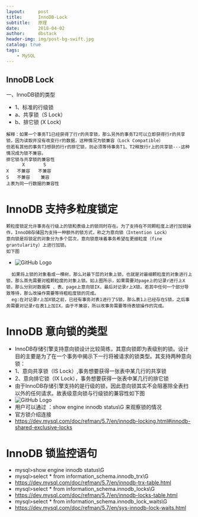 ```yaml
---
layout:     post
title:      InnoDB-Lock
subtitle:   原理
date:       2018-04-02
author:     dbstack
header-img: img/post-bg-swift.jpg
catalog: true
tags:
    - MySQL
---
```



## InnoDB Lock
一、InnoDB锁的类型
- 1、标准的行级锁
- a、共享锁（S Lock） 
- b、排它锁 (X Lock)
```
解释：如果一个事务T1已经获得了行r的共享锁，那么另外的事务T2可以立即获得行r的共享锁，因为读取并没有改变行r的数据，这种情况为锁兼容（Lock Compatible）
但若有其他的事务T3想获的行r的排它锁，则必须等待事务T1、T2释放行r上的共享锁---这种情况成为锁不兼容。
排它锁与共享锁的兼容性
      X       S
X   不兼容   不兼容
S   不兼容    兼容
上表为同一行数据的兼容性
````
# InnoDB 支持多粒度锁定
````
颗粒度锁定允许事务在行级上的锁和表级上的锁同时存在。为了支持在不同颗粒度上进行加锁操作，InnoDB存储因为支持一种额外的锁方式，称之为意向锁（Intention Lock）
意向锁是将锁定的对象分为多个层次，意向锁意味着事务希望在更细粒度（fine grantularity）上进行加锁。
如下图
````
- ![GitHub Logo](../img/lock.jpg "lock.jpg")

````
  如果将上锁的对象看成一棵树，那么对最下层的对象上锁，也就是对最细颗粒度的对象进行上锁，那么首先需要对粗颗粒度的对象上锁。如上图所示，如果需要对page上的记录r进行上X锁，那么分别对数据库 、表、page上意向锁IX，最后对记录r上X锁。若其中任何一个部分导致等待，那么改操作需要等待粗粒度锁的完成。
  eg:在对记录r上加X锁之前，已经有事务对表1进行了S锁，那么表1上已经存在S锁，之后事务需要对记录r在表1上加IX，由于不兼容，所以改事务需要等待表锁操作的完成。
````
 # InnoDB 意向锁的类型
- InnoDB存储引擎支持意向锁设计比较简练，其意向锁即为表级别的锁。设计目的主要是为了在一个事务中揭示下一行将被请求的锁类型。其支持两种意向锁：
- 1、意向共享锁（IS Lock）,事务想要获得一张表中某几行的共享锁
- 2、意向排它锁（IX Lock），事务想要获得一张表中某几行的排它锁
- 由于InnoDB存储引擎支持的是行级的锁，因此意向锁其实不会阻塞除全表扫以外的任何请求。故表级意向锁与行级锁的兼容性如下图
- ![GitHub Logo](../img/lock-compation.jpg "lock-compation.jpg")
- 用户可以通过 ：show engine innodb status\G 来观察锁的情况
- 官方锁介绍连接
- https://dev.mysql.com/doc/refman/5.7/en/innodb-locking.html#innodb-shared-exclusive-locks
# InnoDB 锁监控语句
- mysql>show engine innodb status\G
- mysql>select * from information_schema.innodb_trx\G
- https://dev.mysql.com/doc/refman/5.7/en/innodb-trx-table.html
- mysql>select * from information_schema.innodb_locks\G
- https://dev.mysql.com/doc/refman/5.7/en/innodb-locks-table.html
- mysql>select * from information_schema.innodb_lock_waits\G
- https://dev.mysql.com/doc/refman/5.7/en/sys-innodb-lock-waits.html


